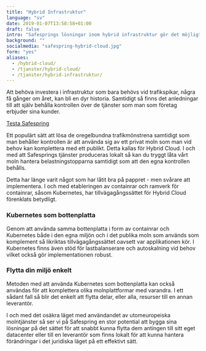 ```yaml
---
title: "Hybrid Infrastruktur"
language: "sv"
date: 2019-01-07T13:58:58+01:00
draft: false
intro: "Safesprings lösningar inom hybrid infrastruktur gör det möjligt för dig att kombinera kraften i molnet med din egen “on prem” eller managerad infrastruktur."
background: ""
socialmedia: "safespring-hybrid-cloud.jpg"
form: "yes"
aliases:
  - /hybrid-cloud/
  - /tjanster/hybrid-cloud/
  - /tjanster/hybrid-infrastruktur/
---
```


<div class="ingress"><p>Att behöva investera i infrastruktur som bara behövs vid trafikspikar, några få gånger om året, kan bli en dyr historia. Samtidigt så finns det anledningar till att själv behålla kontrollen över de tjänster som man som företag erbjuder sina kunder.</p></div>

<a href="#testa-safespring" id="text-button">Testa Safespring</a>

Ett populärt sätt att lösa de oregelbundna trafikmönstrena samtidigt som man behåller kontrollen är att använda sig av ett privat moln som man vid behov kan komplettera med ett publikt. Detta kallas för Hybrid Cloud. I och med att Safesprings tjänster produceras lokalt så kan du tryggt låta vårt moln hantera belastningstopparna samtidigt som att den egna kontrollen behålls.

Detta har länge varit något som har låtit bra på pappret - men svårare att implementera. I och med etableringen av containrar och ramverk för containrar, såsom Kubernetes, har tillvägagångssättet för Hybrid Cloud förenklats betydligt.

### Kubernetes som bottenplatta

Genom att använda samma bottenplatta i form av containrar och Kubernetes både i den egna miljön och i det publika moln som används som komplement så likriktas tillvägagångssättet oavsett var applikationen kör. I Kubernetes finns även stöd för lastbalanserare och autoskalning vid behov vilket också gör implementationen robust.

### Flytta din miljö enkelt

Metoden med att använda Kubernetes som bottenplatta kan också användas för att komplettera olika molnplattformar med varandra. I ett sådant fall så blir det enkelt att flytta delar, eller alla, resurser till en annan leverantör.

I och med det osäkra läget med användandet av utomeuropeiska molntjänster så ser vi på Safespring en stor potential att bygga sina lösningar på det sättet för att snabbt kunna flytta dem antingen till sitt eget datacenter eller till en leverantör som finns lokalt för att kunna hantera förändringar i det juridiska läget på ett effektivt sätt.
